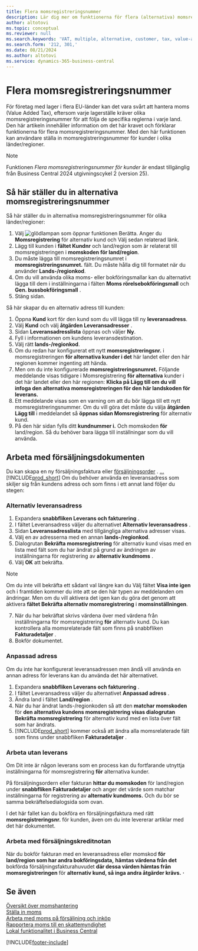 ```yaml
---
title: Flera momsregistreringsnummer
description: Lär dig mer om funktionerna för flera (alternativa) momsregistreringsnummer.
author: altotovi
ms.topic: conceptual
ms.reviewer: null
ms.search.keywords: 'VAT, multiple, alternative, customer, tax, value-added tax'
ms.search.form: '212, 301,'
ms.date: 08/21/2024
ms.author: altotovi
ms.service: dynamics-365-business-central
---
```


# <a name="multiple-vat-registration-numbers"></a>Flera momsregistreringsnummer

För företag med lager i flera EU-länder kan det vara svårt att hantera moms (Value Added Tax), eftersom varje lagerställe kräver olika momsregistreringsnummer för att följa de specifika reglerna i varje land. Den här artikeln innehåller information om det här kravet och förklarar funktionerna för flera momsregistreringsnummer. Med den här funktionen kan användare ställa in momsregistreringsnummer för kunder i olika länder/regioner.  

> [!NOTE]
> Funktionen *Flera momsregistreringsnummer för kunder* är endast tillgänglig från Business Central 2024 utgivningscykel 2 (version 25).

## <a name="how-to-set-up-the-alternative-vat-registration-numbers"></a>Så här ställer du in alternativa momsregistreringsnummer

Så här ställer du in alternativa momsregistreringsnummer för olika länder/regioner: 

1. Välj ![glödlampan som öppnar funktionen Berätta.](media/ui-search/search_small.png "Berätta vad du vill göra") Anger du **Momsregistrering** för alternativ kund och Välj sedan relaterad länk. 
2. Lägg till kunden i **fältet Kundnr** och land/region som är relaterat till momsregistreringen i **momskoden för land/region**.  
3. Du måste lägga till momsregistreringsnumret i **momsregistreringsnumret.** fält. Du måste hålla dig till formatet när du använder **Lands-/regionkod**. 
4. Om du vill använda olika moms- eller bokföringsmallar kan du alternativt lägga till dem i inställningarna i fälten **Moms rörelsebokföringsmall** och **Gen. bussbokföringsmall** . 
5. Stäng sidan.   

Så här skapar du en alternativ adress till kunden:  

1. Öppna **Kund**  kort för den kund som du vill lägga till ny **leveransadress**. 
2. Välj **Kund** och välj **åtgärden Leveransadresser** .   
3. Sidan **Leveransadresslista** öppnas och väljer **Ny**. 
4. Fyll i informationen om kundens leveransdestination.  
5. Välj rätt **lands-/regionkod**.   
6. Om du redan har konfigurerat ett nytt **momsregistreringsnr.** i momsregistreringen **för alternativa kunder i det** här landet eller den här regionen kommer ingenting att hända. 
7. Men om du inte konfigurerade **momsregistreringsnumret.** Följande meddelande visas tidigare i Momsregistrering **för alternativa** kunder i det här landet eller den här regionen: **Klicka på Lägg till om du vill infoga den alternativa momsregistreringen för den här landskoden för leverans.** 
8. Ett meddelande visas som en varning om att du bör lägga till ett nytt momsregistreringsnummer. Om du vill göra det måste du välja **åtgärden Lägg till** i meddelandet så **öppnas sidan Momsregistrering** för alternativ kund. 
9. På den här sidan fylls ditt **kundnummer i.** Och momskoden **för** land/region. Så du behöver bara lägga till inställningar som du vill använda. 

## <a name="work-with-the-sales-documents"></a>Arbeta med försäljningsdokumenten

Du kan skapa en ny försäljningsfaktura eller [försäljningsorder](sales-how-invoice-sales.md) . [...](sales-how-sell-products.md)  [!INCLUDE[prod_short](includes/prod_short.md)] Om du behöver använda en leveransadress som skiljer sig från kundens adress och som finns i ett annat land följer du stegen:  

### <a name="alternate-shipping-address"></a>Alternativ leveransadress

1. Expandera **snabbfliken Leverans och fakturering** .   
2. I fältet Leveransadress väljer du alternativet **Alternativ leveransadress** . 
3. Sidan **Leveransadresslista** med tillgängliga alternativa adresser visas. 
4. Välj en av adresserna med en annan **lands-/regionkod**. 
5. Dialogrutan **Bekräfta momsregistrering** för alternativ kund visas med en lista med fält som du har ändrat på grund av ändringen av inställningarna för registrering av **alternativ kundmoms** . 
6. Välj **OK** att bekräfta.   

> [!NOTE]
> Om du inte vill bekräfta ett sådant val längre kan du Välj fältet **Visa inte igen** och i framtiden kommer du inte att se den här typen av meddelanden om ändringar. Men om du vill aktivera det igen kan du göra det genom att aktivera **fältet Bekräfta alternativ momsregistrering** i **momsinställningen**.  
   
7. När du har bekräftat skrivs värdena över med värdena från inställningarna för momsregistrering **för** alternativ kund. Du kan kontrollera alla momsrelaterade fält som finns på snabbfliken **Fakturadetaljer** .  
8. Bokför dokumentet.  

### <a name="custom-address"></a>Anpassad adress

Om du inte har konfigurerat leveransadressen men ändå vill använda en annan adress för leverans kan du använda det här alternativet.  

1. Expandera **snabbfliken Leverans och fakturering** .   
2. I fältet Leveransadress väljer du alternativet **Anpassad adress** .  
3. Ändra land i fältet **Land/region** .  
4. När du har ändrat lands-/regionkoden så att den **matchar momskoden** för **den alternativa kundens momsregistrering** **visas dialogrutan Bekräfta momsregistrering** för alternativ kund med en lista över fält som har ändrats. 
5. [!INCLUDE[prod_short](includes/prod_short.md)] kommer också att ändra alla momsrelaterade fält som finns under snabbfliken **Fakturadetaljer** .  

### <a name="work-with-no-shipment"></a>Arbeta utan leverans

Om Dit inte är någon leverans som en process kan du fortfarande utnyttja inställningarna för momsregistrering **för** alternativa kunder.

På försäljningsordern eller fakturan **hittar du momskoden** för land/region under **snabbfliken Fakturadetaljer** och anger det värde som matchar inställningarna för registrering av **alternativ kundmoms.**  Och du bör se samma bekräftelsedialogsida som ovan. 

I det här fallet kan du bokföra en försäljningsfaktura med rätt **momsregistreringsnr.** för kunden, även om du inte levererar artiklar med det här dokumentet. 

### <a name="work-with-the-sales-credit-memo"></a>Arbeta med försäljningskreditnotan

När du bokför fakturan med en leveransadress eller momskod **för land/region som har andra bokföringsdata,**  **hämtas värdena från det** bokförda försäljningsfakturahuvudet **där dessa värden hämtas från momsregistreringen**  för **alternativ kund, så inga andra åtgärder krävs.**  **·** 

## <a name="see-also"></a>Se även

[Översikt över momshantering](finance-manage-vat.md)    
[Ställa in moms](finance-setup-vat.md)    
[Arbeta med moms på försäljning och inköp](finance-work-with-vat.md)    
[Rapportera moms till en skattemyndighet](finance-how-report-vat.md)    
[Lokal funktionalitet i Business Central](about-localization.md)    


[!INCLUDE[footer-include](includes/footer-banner.md)]
